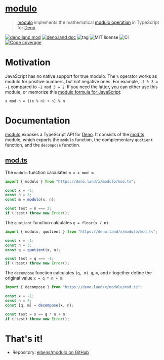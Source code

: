 # [modulo]

> [modulo] implements the mathematical [modulo operation] in TypeScript for
> [Deno].

[![deno.land mod](https://img.shields.io/badge/deno.land-modulo-lightgrey.svg?logo=deno)](https://deno.land/x/modulo)
[![deno.land doc](https://doc.deno.land/badge.svg)](https://doc.deno.land/https/deno.land/x/modulo/mod.ts)
![tag](https://img.shields.io/github/v/tag/eibens/modulo)
![MIT license](https://img.shields.io/github/license/eibens/modulo)
![CI](https://github.com/eibens/modulo/workflows/ci/badge.svg)
[![Code coverage](https://img.shields.io/codecov/c/github/eibens/modulo)](https://codecov.io/gh/eibens/modulo)

# Motivation

JavaScript has no native support for true modulo. The `%` operator works as
modulo for positive numbers, but not negative ones. For example, `-1 % 3 = -1`
compared to `-1 mod 3 = 2`. If you need the latter, you can either use this
module, or memorize this [modulo formula for JavaScript]:

```
x mod n = ((x % n) + n) % n
```

# Documentation

[modulo] exposes a TypeScript API for [Deno]. It consists of the [mod.ts]
module, which exports the `modulo` function, the complementary `quotient`
function, and the `decompose` function.

## [mod.ts]

The `modulo` function calculates `m = x mod n`:

```ts
import { modulo } from "https://deno.land/x/modulo/mod.ts";

const x = -1;
const n = 3;
const m = modulo(x, n);

const test = m === 2;
if (!test) throw new Error();
```

The `quotient` function calculates `q = floor(x / n)`.

```ts
import { modulo, quotient } from "https://deno.land/x/modulo/mod.ts";

const x = -1;
const n = 3;
const q = quotient(x, n);

const test = q === -1;
if (!test) throw new Error();
```

The `decompose` function calculates `(q, m)`. `q`, `m`, and `n` together define
the original value `x = q * n + m`:

```ts
import { decompose } from "https://deno.land/x/modulo/mod.ts";

const x = -1;
const n = 3;
const [q, m] = decompose(x, n);

const test = x == q * n + m;
if (!test) throw new Error();
```

# That's it!

- Repository: [eibens/modulo on GitHub]

[modulo]: #
[mod.ts]: mod.ts
[Deno]: https://deno.land
[modulo operation]: https://en.wikipedia.org/wiki/Modulo_operation
[modulo formula for JavaScript]: https://web.archive.org/web/20090717035140if_/javascript.about.com/od/problemsolving/a/modulobug.htm
[eibens/modulo on GitHub]: https://github.com/eibens/modulo
